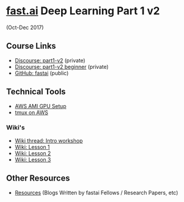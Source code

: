 # [fast.ai](http://www.fast.ai) Deep Learning Part 1 v2
(Oct-Dec 2017)  

## Course Links
* [Discourse:  part1-v2](http://forums.fast.ai/c/part1-v2) (private)
* [Discourse:  part1-v2 beginner](http://forums.fast.ai/c/part1v2-beg) (private)
* [GitHub: fastai](https://github.com/fastai/fastai) (public)

## Technical Tools
* [AWS AMI GPU Setup](tools/aws_ami_gpu_setup.md)  
* [tmux on AWS](tools/tmux.md)

### Wiki's
* [Wiki thread: Intro workshop](http://forums.fast.ai/t/wiki-thread-intro-workshop/6537)
* [Wiki: Lesson 1](http://forums.fast.ai/t/wiki-lesson-1/7011)
* [Wiki: Lesson 2](http://forums.fast.ai/t/wiki-lesson-2/7452)
* [Wiki: Lesson 3](http://forums.fast.ai/t/wiki-lesson-3/7809)


## Other Resources
* [Resources](resources.md) (Blogs Written by fastai Fellows / Research Papers, etc)

